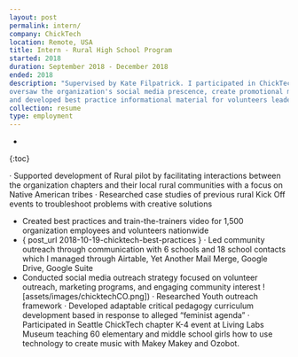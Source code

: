 ```yaml
---
layout: post
permalink: intern/
company: ChickTech
location: Remote, USA
title: Intern - Rural High School Program
started: 2018
duration: September 2018 - December 2018
ended: 2018
description: "Supervised by Kate Filpatrick. I participated in ChickTech events,
oversaw the organization's social media prescence, create promotional materials,
and developed best practice informational material for volunteers leaders."
collection: resume
type: employment
---
```

- 
{:toc}

·	Supported development of Rural pilot by facilitating interactions between the organization chapters and their local rural communities with a focus on Native American tribes
·	Researched case studies of previous rural Kick Off events to troubleshoot problems with creative solutions
-	Created best practices and train-the-trainers video for 1,500 organization employees and volunteers nationwide
  - { post_url 2018-10-19-chicktech-best-practices }
·	Led community outreach through communication with 6 schools and 18 school contacts which I managed through Airtable, Yet Another Mail Merge, Google Drive, Google Suite
- Conducted social media outreach strategy focused on volunteer outreach, marketing programs, and engaging community interest
![assets/images/chicktechCO.png])
·	Researched Youth outreach framework
·	Developed adaptable critical pedagogy curriculum development based in response to alleged “feminist agenda”
·	Participated in Seattle ChickTech chapter K-4 event at Living Labs Museum teaching 60 elementary and middle school girls how to use technology to create music with Makey Makey and Ozobot.
